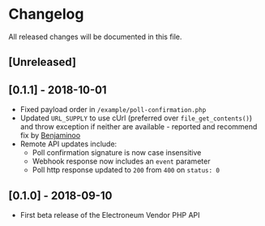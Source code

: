 # Changelog

All released changes will be documented in this file.

## [Unreleased]

## [0.1.1] - 2018-10-01
* Fixed payload order in `/example/poll-confirmation.php`
* Updated `URL_SUPPLY` to use cUrl (preferred over `file_get_contents()`) and throw exception if neither are available - reported and recommend fix by [Benjaminoo](https://community.electroneum.com/t/proposed-workaround-for-php-servers-that-have-disabled-allow-url-fopen/5517)
* Remote API updates include:
  * Poll confirmation signature is now case insensitive
  * Webhook response now includes an `event` parameter
  * Poll http response updated to `200` from `400` on `status: 0`

## [0.1.0] - 2018-09-10
* First beta release of the Electroneum Vendor PHP API
